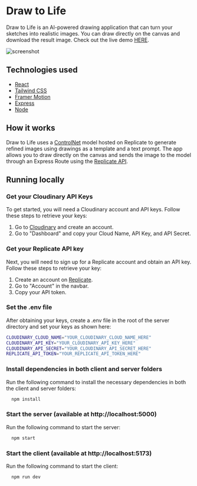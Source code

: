 
# Draw to Life

Draw to Life is an AI-powered drawing application that can turn your sketches into realistic images. You can draw directly on the canvas and download the result image. Check out the live demo [HERE](https://draw-to-life.netlify.app/).

![screenshot](https://user-images.githubusercontent.com/57046544/226466361-1583ee29-953a-4ae8-b2eb-6f55f78844f7.png)

## Technologies used
 - [React](https://es.reactjs.org/)
 - [Tailwind CSS](https://tailwindcss.com/)
 - [Framer Motion](https://www.framer.com/motion/)
 - [Express](https://expressjs.com/)
 - [Node](https://nodejs.org/en/)

## How it works

Draw to Life uses a [ControlNet](https://github.com/lllyasviel/ControlNet) model hosted on Replicate to generate refined images using drawings as a template and a text prompt. The app allows you to draw directly on the canvas and sends the image to the model through an Express Route using the [Replicate API](https://replicate.com/docs).

## Running locally

### Get your Cloudinary API Keys

To get started, you will need a Cloudinary account and API keys. Follow these steps to retrieve your keys:

1. Go to [Cloudinary](https://cloudinary.com/) and create an account.
2. Go to "Dashboard" and copy your Cloud Name, API Key, and API Secret.

### Get your Replicate API key

Next, you will need to sign up for a Replicate account and obtain an API key. Follow these steps to retrieve your key:

1. Create an account on [Replicate](https://replicate.com/).
2. Go to "Account" in the navbar.
3. Copy your API token.

### Set the .env file
After obtaining your keys, create a .env file in the root of the server directory and set your keys as shown here:

```bash
CLOUDINARY_CLOUD_NAME="YOUR_CLOUDINARY_CLOUD_NAME_HERE"
CLOUDINARY_API_KEY="YOUR_CLOUDINARY_API_KEY_HERE"
CLOUDINARY_API_SECRET="YOUR_CLOUDINARY_API_SECRET_HERE"
REPLICATE_API_TOKEN="YOUR_REPLICATE_API_TOKEN_HERE"
```

### Install dependencies in both client and server folders

Run the following command to install the necessary dependencies in both the client and server folders:

```bash
  npm install
```

### Start the server (available at http://localhost:5000)

Run the following command to start the server:

```bash
  npm start
```

### Start the client (available at http://localhost:5173)

Run the following command to start the client:

```bash
  npm run dev
```
